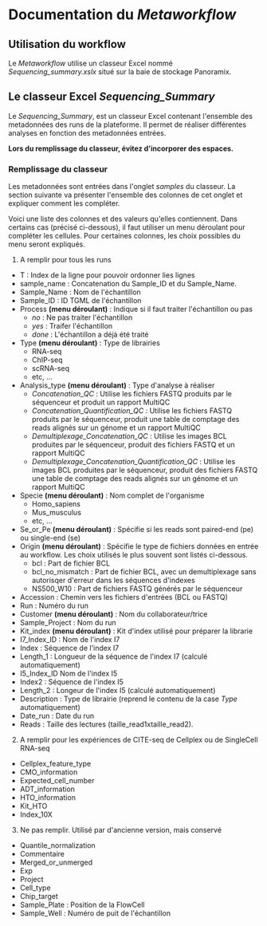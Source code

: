 # Documentation du *Metaworkflow*

## Utilisation du workflow 

Le *Metaworkflow* utilise un classeur Excel nommé *Sequencing\_summary.xslx* situé sur la baie de stockage Panoramix.

## Le classeur Excel *Sequencing_Summary*

Le *Sequencing\_Summary*, est un classeur Excel contenant l'ensemble des metadonnées des runs de la plateforme. Il permet de réaliser différentes analyses en fonction des metadonnées entrées. 

**Lors du remplissage du classeur, évitez d'incorporer des espaces.**

### Remplissage du classeur

Les metadonnées sont entrées dans l'onglet *samples* du classeur. La section suivante va présenter l'ensemble des colonnes de cet onglet et expliquer comment les compléter. 

Voici une liste des colonnes et des valeurs qu'elles contiennent. Dans certains cas (précisé ci-dessous), il faut utiliser un menu déroulant pour compléter les cellules. Pour certaines colonnes, les choix possibles du menu seront expliqués.

1. A remplir pour tous les runs
* T : Index de la ligne pour pouvoir ordonner lies lignes
* sample\_name : Concatenation du Sample\_ID et du Sample\_Name.
* Sample\_Name : Nom de l'échantillon 
* Sample\_ID : ID TGML de l'échantillon
* Process **(menu déroulant)** : Indique si il faut traiter l'échantillon ou pas
    * *no* : Ne pas traiter l'échantillon
    * *yes* : Traifer l'échantillon
    * *done* : L'échantillon a déjà été traité
* Type **(menu déroulant)** : Type de librairies
    * RNA-seq
    * ChIP-seq
    * scRNA-seq
    * etc, ...
* Analysis\_type **(menu déroulant)** : Type d'analyse à réaliser
    * *Concatenation_QC* : Utilise les fichiers FASTQ produits par le séquenceur et produit un rapport MultiQC
    * *Concatenation_Quantification_QC* : Utilise les fichiers FASTQ produits par le séquenceur, produit une table de comptage des reads alignés sur un génome et un rapport MultiQC
    * *Demultiplexage_Concatenation_QC* : Utilise les images BCL produites par le séquenceur, produit des fichiers FASTQ et un rapport MultiQC
    * *Demultiplexage_Concatenation_Quantification_QC* : Utilise les images BCL produites par le séquenceur, produit des fichiers FASTQ une table de comptage des reads alignés sur un génome et un rapport MultiQC
* Specie **(menu déroulant)** : Nom complet de l'organisme
    * Homo\_sapiens
    * Mus\_musculus
    * etc, ...
* Se\_or\_Pe **(menu déroulant)** : Spécifie si les reads sont paired-end (pe) ou single-end (se)
* Origin **(menu déroulant)** : Spécifie le type de fichiers données en entrée au workflow. Les choix utilisés le plus souvent sont listés ci-dessous. 
    * bcl : Part de fichier BCL
    * bcl\_no\_mismatch : Part de fichier BCL, avec un demultiplexage sans autorisqer d'erreur dans les séquences d'indexes
    * NS500\_W10 : Part de fichiers FASTQ générés par le séquenceur
* Accession : Chemin vers les fichiers d'entrées (BCL ou FASTQ)
* Run : Numéro du run
* Customer **(menu déroulant)** : Nom du collaborateur/trice
* Sample\_Project : Nom du run 
* Kit\_index **(menu déroulant)** : Kit d'index utilisé pour préparer la librarie
* I7\_Index\_ID : Nom de l'index I7
* Index : Séquence de l'index I7
* Length\_1 : Longueur de la séquence de l'index I7 (calculé automatiquement)
* I5\_Index\_ID Nom de l'index I5
* Index2 : Séquence de l'index I5
* Length\_2 : Longeur de l'index I5 (calculé automatiquement)
* Description : Type de librairie (reprend le contenu de la case *Type* automatiquement)
* Date\_run : Date du run
* Reads : Taille des lectures (taille\_read1xtaille\_read2).
2. A remplir pour les expériences de CITE-seq de Cellplex ou de SingleCell RNA-seq
* Cellplex\_feature\_type
* CMO\_information
* Expected\_cell\_number
* ADT\_information
* HTO\_information
* Kit\_HTO
* Index\_10X
3. Ne pas remplir. Utilisé par d'ancienne version, mais conservé
* Quantile\_normalization
* Commentaire
* Merged\_or\_unmerged
* Exp
* Project
* Cell\_type
* Chip\_target
* Sample\_Plate : Position de la FlowCell
* Sample\_Well : Numéro de puit de l'échantillon
